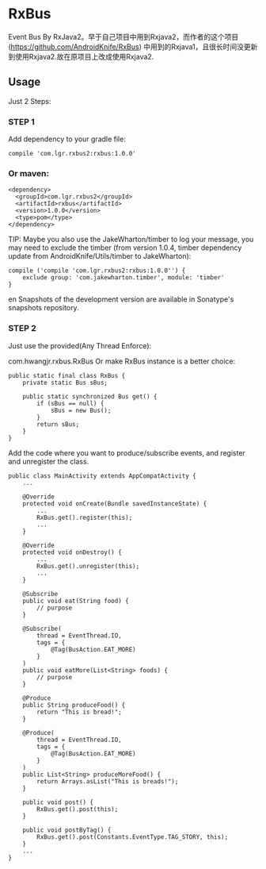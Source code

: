 # RxBus
Event Bus By RxJava2。早于自己项目中用到Rxjava2，而作者的这个项目 (https://github.com/AndroidKnife/RxBus) 中用到的Rxjava1，且很长时间没更新到使用Rxjava2.故在原项目上改成使用Rxjava2.

## Usage

Just 2 Steps:

### STEP 1

Add dependency to your gradle file:

```
compile 'com.lgr.rxbus2:rxbus:1.0.0'
```

### Or maven:

```
<dependency>
  <groupId>com.lgr.rxbus2</groupId>
  <artifactId>rxbus</artifactId>
  <version>1.0.0</version>
  <type>pom</type>
</dependency>
```

TIP: Maybe you also use the JakeWharton/timber to log your message, you may need to exclude the timber (from version 1.0.4, timber dependency update from AndroidKnife/Utils/timber to JakeWharton):
```
compile ('compile 'com.lgr.rxbus2:rxbus:1.0.0'') {
    exclude group: 'com.jakewharton.timber', module: 'timber'
}
```
en Snapshots of the development version are available in Sonatype's snapshots repository.

### STEP 2

Just use the provided(Any Thread Enforce):

com.hwangjr.rxbus.RxBus
Or make RxBus instance is a better choice:
```
public static final class RxBus {
    private static Bus sBus;
    
    public static synchronized Bus get() {
        if (sBus == null) {
            sBus = new Bus();
        }
        return sBus;
    }
}
```
Add the code where you want to produce/subscribe events, and register and unregister the class.
```
public class MainActivity extends AppCompatActivity {
    ...
    
    @Override
    protected void onCreate(Bundle savedInstanceState) {
        ...
        RxBus.get().register(this);
        ...
    }
    
    @Override
    protected void onDestroy() {
        ...
        RxBus.get().unregister(this);
        ...
    }
        
    @Subscribe
    public void eat(String food) {
        // purpose
    }
        
    @Subscribe(
        thread = EventThread.IO,
        tags = {
            @Tag(BusAction.EAT_MORE)
        }
    )
    public void eatMore(List<String> foods) {
        // purpose
    }
    
    @Produce
    public String produceFood() {
        return "This is bread!";
    }
    
    @Produce(
        thread = EventThread.IO,
        tags = {
            @Tag(BusAction.EAT_MORE)
        }
    )
    public List<String> produceMoreFood() {
        return Arrays.asList("This is breads!");
    }
    
    public void post() {
        RxBus.get().post(this);
    }
    
    public void postByTag() {
        RxBus.get().post(Constants.EventType.TAG_STORY, this);
    }
    ...
}
```

